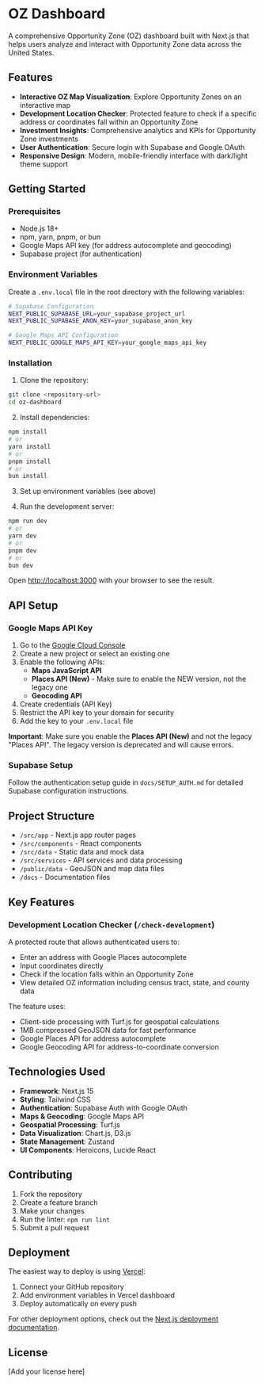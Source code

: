 # OZ Dashboard

A comprehensive Opportunity Zone (OZ) dashboard built with Next.js that helps users analyze and interact with Opportunity Zone data across the United States.

## Features

- **Interactive OZ Map Visualization**: Explore Opportunity Zones on an interactive map
- **Development Location Checker**: Protected feature to check if a specific address or coordinates fall within an Opportunity Zone
- **Investment Insights**: Comprehensive analytics and KPIs for Opportunity Zone investments
- **User Authentication**: Secure login with Supabase and Google OAuth
- **Responsive Design**: Modern, mobile-friendly interface with dark/light theme support

## Getting Started

### Prerequisites

- Node.js 18+ 
- npm, yarn, pnpm, or bun
- Google Maps API key (for address autocomplete and geocoding)
- Supabase project (for authentication)

### Environment Variables

Create a `.env.local` file in the root directory with the following variables:

```bash
# Supabase Configuration
NEXT_PUBLIC_SUPABASE_URL=your_supabase_project_url
NEXT_PUBLIC_SUPABASE_ANON_KEY=your_supabase_anon_key

# Google Maps API Configuration
NEXT_PUBLIC_GOOGLE_MAPS_API_KEY=your_google_maps_api_key
```

### Installation

1. Clone the repository:
```bash
git clone <repository-url>
cd oz-dashboard
```

2. Install dependencies:
```bash
npm install
# or
yarn install
# or
pnpm install
# or
bun install
```

3. Set up environment variables (see above)

4. Run the development server:
```bash
npm run dev
# or
yarn dev
# or
pnpm dev
# or
bun dev
```

Open [http://localhost:3000](http://localhost:3000) with your browser to see the result.

## API Setup

### Google Maps API Key

1. Go to the [Google Cloud Console](https://console.cloud.google.com/)
2. Create a new project or select an existing one
3. Enable the following APIs:
   - **Maps JavaScript API**
   - **Places API (New)** - Make sure to enable the NEW version, not the legacy one
   - **Geocoding API**
4. Create credentials (API Key)
5. Restrict the API key to your domain for security
6. Add the key to your `.env.local` file

**Important**: Make sure you enable the **Places API (New)** and not the legacy "Places API". The legacy version is deprecated and will cause errors.

### Supabase Setup

Follow the authentication setup guide in `docs/SETUP_AUTH.md` for detailed Supabase configuration instructions.

## Project Structure

- `/src/app` - Next.js app router pages
- `/src/components` - React components
- `/src/data` - Static data and mock data
- `/src/services` - API services and data processing
- `/public/data` - GeoJSON and map data files
- `/docs` - Documentation files

## Key Features

### Development Location Checker (`/check-development`)

A protected route that allows authenticated users to:
- Enter an address with Google Places autocomplete
- Input coordinates directly
- Check if the location falls within an Opportunity Zone
- View detailed OZ information including census tract, state, and county data

The feature uses:
- Client-side processing with Turf.js for geospatial calculations
- 1MB compressed GeoJSON data for fast performance
- Google Places API for address autocomplete
- Google Geocoding API for address-to-coordinate conversion

## Technologies Used

- **Framework**: Next.js 15
- **Styling**: Tailwind CSS
- **Authentication**: Supabase Auth with Google OAuth
- **Maps & Geocoding**: Google Maps API
- **Geospatial Processing**: Turf.js
- **Data Visualization**: Chart.js, D3.js
- **State Management**: Zustand
- **UI Components**: Heroicons, Lucide React

## Contributing

1. Fork the repository
2. Create a feature branch
3. Make your changes
4. Run the linter: `npm run lint`
5. Submit a pull request

## Deployment

The easiest way to deploy is using [Vercel](https://vercel.com/new):

1. Connect your GitHub repository
2. Add environment variables in Vercel dashboard
3. Deploy automatically on every push

For other deployment options, check out the [Next.js deployment documentation](https://nextjs.org/docs/app/building-your-application/deploying).

## License

[Add your license here]
